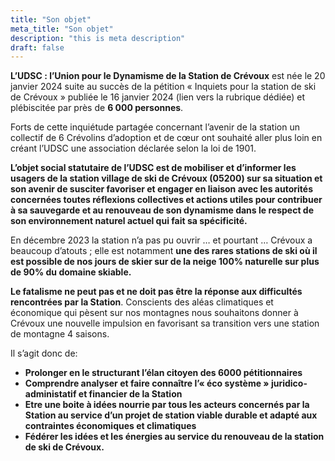 ```yaml
---
title: "Son objet"
meta_title: "Son objet"
description: "this is meta description"
draft: false
---
```


**L’UDSC : l’Union pour le Dynamisme de la Station de Crévoux** est née le 20 janvier 2024 suite au succès de la pétition « Inquiets pour la station de ski de Crévoux » publiée le 16 janvier 2024  (lien vers la rubrique dédiée)  et plébiscitée par près de **6 000 personnes**.

Forts de cette inquiétude partagée concernant l’avenir de la station un collectif de 6  Crévolins d’adoption et de cœur ont souhaité aller plus loin en créant l’UDSC une association déclarée selon la loi de 1901.

**L’objet social statutaire de l’UDSC est de mobiliser et d’informer les usagers de la station village de ski de Crévoux (05200) sur sa situation et son avenir de susciter favoriser et engager en liaison avec les autorités concernées toutes réflexions collectives et actions utiles pour contribuer à sa sauvegarde et au renouveau de son dynamisme dans le respect de son environnement naturel actuel qui fait sa spécificité.**

En décembre 2023 la station n’a pas pu ouvrir … et pourtant … Crévoux a beaucoup d’atouts ; elle  est notamment **une des rares stations de ski où il est possible de nos jours de skier sur de la neige 100% naturelle sur plus de 90% du domaine skiable.**

**Le fatalisme  ne peut pas et ne doit pas  être la réponse aux difficultés  rencontrées par la Station**. Conscients des aléas climatiques  et économique qui pèsent sur nos montagnes nous souhaitons donner à Crévoux une nouvelle impulsion en  favorisant  sa transition vers une station de montagne  4 saisons.

Il s’agit donc de:

- **Prolonger en le structurant l’élan citoyen des 6000 pétitionnaires**
- **Comprendre analyser et  faire connaître  l’« éco système » juridico- administatif  et financier de la Station**
- **Etre une boite à idées nourrie par  tous les acteurs concernés par la Station au service d’un projet  de station viable durable et adapté aux contraintes économiques et climatiques**
- **Fédérer les idées et les énergies  au service du renouveau de la station de ski de Crévoux.**
<br>
<br>
<br>
<br>

